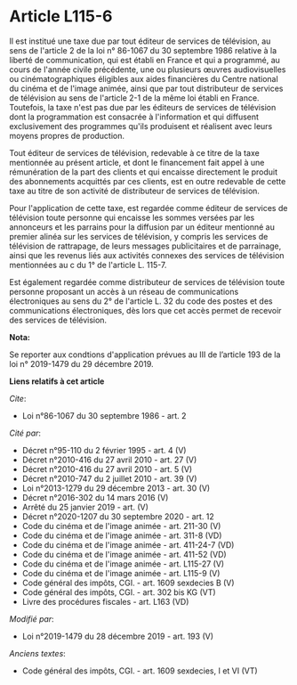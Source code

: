 # Article L115-6

Il est institué une taxe due par tout éditeur de services de télévision, au sens de l'article 2 de la loi n° 86-1067 du 30
septembre 1986 relative à la liberté de communication, qui est établi en France et qui a programmé, au cours de l'année
civile précédente, une ou plusieurs œuvres audiovisuelles ou cinématographiques éligibles aux aides financières du Centre
national du cinéma et de l'image animée, ainsi que par tout distributeur de services de télévision au sens de l'article 2-1
de la même loi établi en France. Toutefois, la taxe n'est pas due par les éditeurs de services de télévision dont la
programmation est consacrée à l'information et qui diffusent exclusivement des programmes qu'ils produisent et réalisent avec
leurs moyens propres de production.

Tout éditeur de services de télévision, redevable à ce titre de la taxe mentionnée au présent article, et dont le financement
fait appel à une rémunération de la part des clients et qui encaisse directement le produit des abonnements acquittés par ces
clients, est en outre redevable de cette taxe au titre de son activité de distributeur de services de télévision.

Pour l'application de cette taxe, est regardée comme éditeur de services de télévision toute personne qui encaisse les sommes
versées par les annonceurs et les parrains pour la diffusion par un éditeur mentionné au premier alinéa sur les services de
télévision, y compris les services de télévision de rattrapage, de leurs messages publicitaires et de parrainage, ainsi que
les revenus liés aux activités connexes des services de télévision mentionnées au c du 1° de l'article L. 115-7.

Est également regardée comme distributeur de services de télévision toute personne proposant un accès à un réseau de
communications électroniques au sens du 2° de l'article L. 32 du code des postes et des communications électroniques, dès
lors que cet accès permet de recevoir des services de télévision.

**Nota:**

Se reporter aux condtions d'application prévues au III de l’article 193 de la loi n° 2019-1479 du 29 décembre 2019.

**Liens relatifs à cet article**

_Cite_:

  - Loi n°86-1067 du 30 septembre 1986 - art. 2

_Cité par_:

  - Décret n°95-110 du 2 février 1995 - art. 4 (V)
  - Décret n°2010-416 du 27 avril 2010 - art. 27 (V)
  - Décret n°2010-416 du 27 avril 2010 - art. 5 (V)
  - Décret n°2010-747 du 2 juillet 2010 - art. 39 (V)
  - Loi n°2013-1279 du 29 décembre 2013 - art. 30 (V)
  - Décret n°2016-302 du 14 mars 2016 (V)
  - Arrêté du 25 janvier 2019 - art. (V)
  - Décret n°2020-1207 du 30 septembre 2020 - art. 12
  - Code du cinéma et de l'image animée - art. 211-30 (V)
  - Code du cinéma et de l'image animée - art. 311-8 (VD)
  - Code du cinéma et de l'image animée - art. 411-24-7 (VD)
  - Code du cinéma et de l'image animée - art. 411-52 (VD)
  - Code du cinéma et de l'image animée - art. L115-27 (V)
  - Code du cinéma et de l'image animée - art. L115-9 (V)
  - Code général des impôts, CGI. - art. 1609 sexdecies B (V)
  - Code général des impôts, CGI. - art. 302 bis KG (VT)
  - Livre des procédures fiscales - art. L163 (VD)

_Modifié par_:

  - Loi n°2019-1479 du 28 décembre 2019 - art. 193 (V)

_Anciens textes_:

  - Code général des impôts, CGI. - art. 1609 sexdecies, I et VI (VT)
